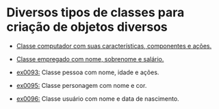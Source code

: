 # Diversos tipos de classes para criação de objetos diversos


- [Classe computador com suas características, componentes e ações.](ex0093_classe_computador/ex0093_classe_computador.py)

- [Classe empregado com nome, sobrenome e salário.](ex0093_classe_empregado/ex0093_classe_empregado.py)





- [ex0093:](exercicio_py/ex0093_classe_pessoa.py) Classe pessoa com nome, idade e ações.

- [ex0095:](exercicio_py/ex0095_classe_personagem_disney.py) Classe personagem com nome e cor.

- [ex0096:](exercicio_py/ex0096_classe_usuario.py) Classe usuário com nome e data de nascimento.


